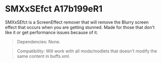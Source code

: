 # SMXxSEfct A17b199eR1

SMXxSEfct is a ScreenEffect remover that will remove the Blurry screen effect that occurs when you are getting stunned. Made for those that don't like it or get performance issues because of it.

> Dependencies: None.

> Compatibility:  Will work with all mods/modlets that doesn't modify the same content in buffs.xml.
